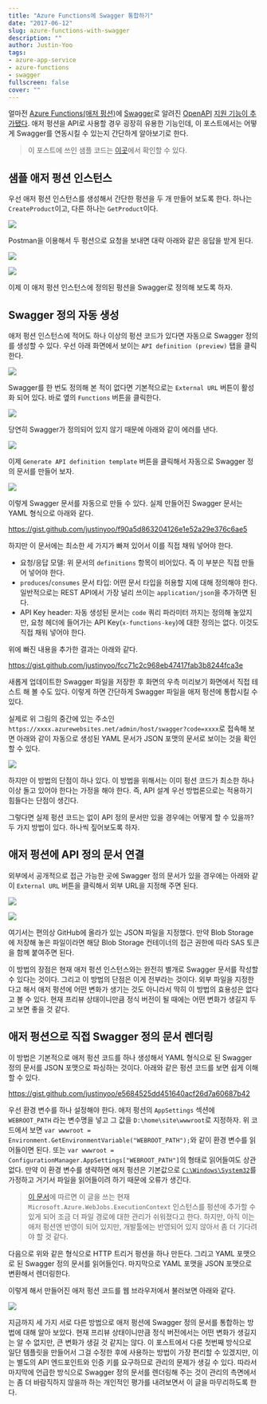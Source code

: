 ```yaml
---
title: "Azure Functions에 Swagger 통합하기"
date: "2017-06-12"
slug: azure-functions-with-swagger
description: ""
author: Justin-Yoo
tags:
- azure-app-service
- azure-functions
- swagger
fullscreen: false
cover: ""
---
```


얼마전 [Azure Functions(애저 펑션)](https://azure.microsoft.com/en-us/services/functions/)에 [Swagger](http://swagger.io/)로 알려진 [OpenAPI](https://www.openapis.org/) [지원 기능이 추가됐다](https://blogs.msdn.microsoft.com/appserviceteam/2017/03/30/announcing-functions-swagger-support/). 애저 펑션을 API로 사용할 경우 굉장히 유용한 기능인데, 이 포스트에서는 어떻게 Swagger를 연동시킬 수 있는지 간단하게 알아보기로 한다.

> 이 포스트에 쓰인 샘플 코드는 [이곳](https://github.com/devkimchi/Azure-Functions-Swagger-Sample)에서 확인할 수 있다.

## 샘플 애저 펑션 인스턴스

우선 애저 펑션 인스턴스를 생성해서 간단한 펑션을 두 개 만들어 보도록 한다. 하나는 `CreateProduct`이고, 다른 하나는 `GetProduct`이다.

![](https://sa0blogs.blob.core.windows.net/aliencube/2017/06/azure-functions-with-swagger-01.png)

Postman을 이용해서 두 펑션으로 요청을 보내면 대략 아래와 같은 응답을 받게 된다.

![](https://sa0blogs.blob.core.windows.net/aliencube/2017/06/azure-functions-with-swagger-02.png)

![](https://sa0blogs.blob.core.windows.net/aliencube/2017/06/azure-functions-with-swagger-03.png)

이제 이 애저 펑션 인스턴스에 정의된 펑션을 Swagger로 정의해 보도록 하자.

## Swagger 정의 자동 생성

애저 펑션 인스턴스에 적어도 하나 이상의 펑션 코드가 있다면 자동으로 Swagger 정의를 생성할 수 있다. 우선 아래 화면에서 보이는 `API definition (preview)` 탭을 클릭한다.

![](https://sa0blogs.blob.core.windows.net/aliencube/2017/06/azure-functions-with-swagger-04.png)

Swagger를 한 번도 정의해 본 적이 없다면 기본적으로는 `External URL` 버튼이 활성화 되어 있다. 바로 옆의 `Functions` 버튼을 클릭한다.

![](https://sa0blogs.blob.core.windows.net/aliencube/2017/06/azure-functions-with-swagger-05.png)

당연히 Swagger가 정의되어 있지 않기 때문에 아래와 같이 에러를 낸다.

![](https://sa0blogs.blob.core.windows.net/aliencube/2017/06/azure-functions-with-swagger-06.png)

이제 `Generate API definition template` 버튼을 클릭해서 자동으로 Swagger 정의 문서를 만들어 보자.

![](https://sa0blogs.blob.core.windows.net/aliencube/2017/06/azure-functions-with-swagger-07.png)

이렇게 Swagger 문서를 자동으로 만들 수 있다. 실제 만들어진 Swagger 문서는 YAML 형식으로 아래와 같다.

https://gist.github.com/justinyoo/f90a5d863204126e1e52a29e376c6ae5

하지만 이 문서에는 최소한 세 가지가 빠져 있어서 이를 직접 채워 넣어야 한다.

- 요청/응답 모델: 위 문서의 `definitions` 항목이 비어있다. 즉 이 부분은 직접 만들어 넣어야 한다.
- `produces`/`consumes` 문서 타입: 어떤 문서 타입을 허용할 지에 대해 정의해야 한다. 일반적으로는 REST API에서 가장 널리 쓰이는 `application/json`을 추가하면 된다.
- API Key header: 자동 생성된 문서는 `code` 쿼리 파라미터 까지는 정의해 놓았지만, 요청 헤더에 들어가는 API Key(`x-functions-key`)에 대한 정의는 없다. 이것도 직접 채워 넣어야 한다.

위에 빠진 내용을 추가한 결과는 아래와 같다.

https://gist.github.com/justinyoo/fcc71c2c968eb47417fab3b8244fca3e

새롭게 업데이트한 Swagger 파일을 저장한 후 화면의 우측 미리보기 화면에서 직접 테스트 해 볼 수도 있다. 이렇게 하면 간단하게 Swagger 파일을 애저 펑션에 통합시킬 수 있다.

실제로 위 그림의 중간에 있는 주소인 `https://xxxx.azurewebsites.net/admin/host/swagger?code=xxxx`로 접속해 보면 아래와 같이 자동으로 생성된 YAML 문서가 JSON 포맷의 문서로 보이는 것을 확인할 수 있다.

![](https://sa0blogs.blob.core.windows.net/aliencube/2017/06/azure-functions-with-swagger-08.png)

하지만 이 방법의 단점이 하나 있다. 이 방법을 위해서는 이미 펑션 코드가 최소한 하나 이상 돌고 있어야 한다는 가정을 해야 한다. 즉, API 설계 우선 방법론으로는 적용하기 힘들다는 단점이 생긴다.

그렇다면 실제 펑션 코드는 없이 API 정의 문서만 있을 경우에는 어떻게 할 수 있을까? 두 가지 방법이 있다. 하나씩 짚어보도록 하자.

## 애저 펑션에 API 정의 문서 연결

외부에서 공개적으로 접근 가능한 곳에 Swagger 정의 문서가 있을 경우에는 아래와 같이 `External URL` 버튼을 클릭해서 외부 URL을 지정해 주면 된다.

![](https://sa0blogs.blob.core.windows.net/aliencube/2017/06/azure-functions-with-swagger-09.png)

![](https://sa0blogs.blob.core.windows.net/aliencube/2017/06/azure-functions-with-swagger-10.png)

여기서는 편의상 GitHub에 올라가 있는 JSON 파일을 지정했다. 만약 Blob Storage에 저장해 놓은 파일이라면 해당 Blob Storage 컨테이너의 접근 권한에 따라 SAS 토큰을 함께 붙여주면 된다.

이 방법의 장점은 현재 애저 펑션 인스턴스와는 완전히 별개로 Swagger 문서를 작성할 수 있다는 것이다. 그리고 이 방법의 단점은 이게 전부라는 것이다. 외부 파일을 지정한다고 해서 애저 펑션에 어떤 변화가 생기는 것도 아니라서 딱히 이 방법의 효용성은 없다고 볼 수 있다. 현재 프리뷰 상태이니만큼 정식 버전이 될 때에는 어떤 변화가 생길지 두고 보면 좋을 것 같다.

## 애저 펑션으로 직접 Swagger 정의 문서 렌더링

이 방법은 기본적으로 애저 펑션 코드를 하나 생성해서 YAML 형식으로 된 Swagger 정의 문서를 JSON 포맷으로 파싱하는 것이다. 아래와 같은 펑션 코드를 보면 쉽게 이해할 수 있다.

https://gist.github.com/justinyoo/e5684525dd451640acf26d7a60687b42

우선 환경 변수를 하나 설정해야 한다. 애저 펑션의 `AppSettings` 섹션에 `WEBROOT_PATH` 라는 변수명을 넣고 그 값을 `D:\home\site\wwwroot`로 지정하자. 위 코드에서 보면 `var wwwroot = Environment.GetEnvironmentVariable("WEBROOT_PATH");`와 같이 환경 변수를 읽어들이면 된다. 또는 `var wwwroot = ConfigurationManager.AppSettings["WEBROOT_PATH"]`의 형태로 읽어들여도 상관 없다. 만약 이 환경 변수를 생략하면 애저 펑션은 기본값으로 [`C:\Windows\System32`](https://stackoverflow.com/questions/43498379/azure-functions-execution-error#43499130)를 가정하고 거기서 파일을 읽어들이려 하기 때문에 오류가 생긴다.

> [이 문서](https://github.com/Azure/azure-webjobs-sdk-script/wiki/Retrieving-information-about-the-currently-running-function)에 따르면 이 글을 쓰는 현재 `Microsoft.Azure.WebJobs.ExecutionContext` 인스턴스를 펑션에 추가할 수 있게 되어 조금 더 파일 경로에 대한 관리가 쉬워졌다고 한다. 하지만, 아직 이는 애저 펑션엔 반영이 되어 있지만, 개발툴에는 반영되어 있지 않아서 좀 더 기다려야 할 것 같다.

다음으로 위와 같은 형식으로 HTTP 트리거 펑션을 하나 만든다. 그리고 YAML 포맷으로 된 Swagger 정의 문서를 읽어들인다. 마지막으로 YAML 포맷을 JSON 포맷으로 변환해서 렌더링한다.

이렇게 해서 만들어진 애저 펑션 코드를 웹 브라우저에서 불러보면 아래와 같다.

![](https://sa0blogs.blob.core.windows.net/aliencube/2017/06/azure-functions-with-swagger-11.png)

지금까지 세 가지 서로 다른 방법으로 애저 펑션에 Swagger 정의 문서를 통합하는 방법에 대해 알아 보았다. 현재 프리뷰 상태이니만큼 정식 버전에서는 어떤 변화가 생길지는 알 수 없지만, 큰 변화가 생길 것 같지는 않다. 이 포스트에서 다룬 첫번째 방식으로 일단 템플릿을 만들어서 그걸 수정한 후에 사용하는 방법이 가장 편리할 수 있겠지만, 이는 별도의 API 엔드포인트와 인증 키를 요구하므로 관리의 문제가 생길 수 있다. 따라서 마지막에 언급한 방식으로 Swagger 정의 문서를 렌더링해 주는 것이 관리의 측면에서는 좀 더 바람직하지 않을까 하는 개인적인 평가를 내려보면서 이 글을 마무리하도록 한다.
